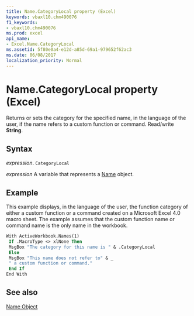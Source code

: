 ```yaml
---
title: Name.CategoryLocal property (Excel)
keywords: vbaxl10.chm490076
f1_keywords:
- vbaxl10.chm490076
ms.prod: excel
api_name:
- Excel.Name.CategoryLocal
ms.assetid: 5f80e0a4-e12d-a85d-69a1-979652f62ac3
ms.date: 06/08/2017
localization_priority: Normal
---
```



# Name.CategoryLocal property (Excel)

Returns or sets the category for the specified name, in the language of the user, if the name refers to a custom function or command. Read/write  **String**.


## Syntax

_expression_. `CategoryLocal`

_expression_ A variable that represents a [Name](Excel.Name.md) object.


## Example

This example displays, in the language of the user, the function category of either a custom function or a command created on a Microsoft Excel 4.0 macro sheet. The example assumes that the custom function name or command name is the only name in the workbook.


```vb
With ActiveWorkbook.Names(1) 
 If .MacroType <> xlNone Then 
 MsgBox "The category for this name is " & .CategoryLocal 
 Else 
 MsgBox "This name does not refer to" & _ 
 " a custom function or command." 
 End If 
End With
```


## See also


[Name Object](Excel.Name.md)

